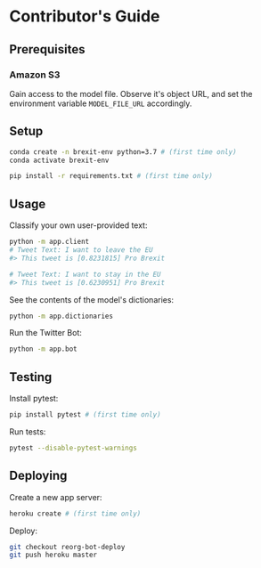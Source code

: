 # Contributor's Guide

## Prerequisites

### Amazon S3

Gain access to the model file. Observe it's object URL, and set the environment variable `MODEL_FILE_URL` accordingly.

## Setup

```sh
conda create -n brexit-env python=3.7 # (first time only)
conda activate brexit-env
```

```sh
pip install -r requirements.txt # (first time only)
```

## Usage

Classify your own user-provided text:

```sh
python -m app.client
# Tweet Text: I want to leave the EU
#> This tweet is [0.8231815] Pro Brexit

# Tweet Text: I want to stay in the EU
#> This tweet is [0.6230951] Pro Brexit
```

See the contents of the model's dictionaries:

```sh
python -m app.dictionaries
```

Run the Twitter Bot:

```sh
python -m app.bot
```

## Testing

Install pytest:

```sh
pip install pytest # (first time only)
```

Run tests:

```sh
pytest --disable-pytest-warnings
```

## Deploying

Create a new app server:

```sh
heroku create # (first time only)
```

Deploy:

```sh
git checkout reorg-bot-deploy
git push heroku master
```
